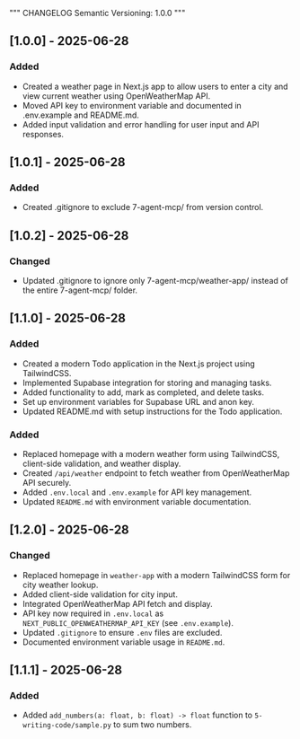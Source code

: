 """
CHANGELOG
Semantic Versioning: 1.0.0
"""

## [1.0.0] - 2025-06-28
### Added
- Created a weather page in Next.js app to allow users to enter a city and view current weather using OpenWeatherMap API.
- Moved API key to environment variable and documented in .env.example and README.md.
- Added input validation and error handling for user input and API responses.

## [1.0.1] - 2025-06-28
### Added
- Created .gitignore to exclude 7-agent-mcp/ from version control.

## [1.0.2] - 2025-06-28
### Changed
- Updated .gitignore to ignore only 7-agent-mcp/weather-app/ instead of the entire 7-agent-mcp/ folder.

## [1.1.0] - 2025-06-28
### Added
- Created a modern Todo application in the Next.js project using TailwindCSS.
- Implemented Supabase integration for storing and managing tasks.
- Added functionality to add, mark as completed, and delete tasks.
- Set up environment variables for Supabase URL and anon key.
- Updated README.md with setup instructions for the Todo application.
### Added
- Replaced homepage with a modern weather form using TailwindCSS, client-side validation, and weather display.
- Created `/api/weather` endpoint to fetch weather from OpenWeatherMap API securely.
- Added `.env.local` and `.env.example` for API key management.
- Updated `README.md` with environment variable documentation.

## [1.2.0] - 2025-06-28
### Changed
- Replaced homepage in `weather-app` with a modern TailwindCSS form for city weather lookup.
- Added client-side validation for city input.
- Integrated OpenWeatherMap API fetch and display.
- API key now required in `.env.local` as `NEXT_PUBLIC_OPENWEATHERMAP_API_KEY` (see `.env.example`).
- Updated `.gitignore` to ensure `.env` files are excluded.
- Documented environment variable usage in `README.md`.

## [1.1.1] - 2025-06-28
### Added
- Added `add_numbers(a: float, b: float) -> float` function to `5-writing-code/sample.py` to sum two numbers.
